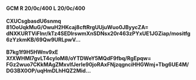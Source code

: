#### GCM R 20/0c/400 L 20/0c/400
**CXUCsgbasdU6snmq**<br/>**81OoUqkMuG/OwuH2HKcaj8cftRrgUUjuWuo0JByycZA=**<br/>**dNXKURTViFInr/kTz4SEDlrswmXnSDNsx20r463zPYxUE1JGZiap/mositfg6zYzkmKB/69Qw9URLpwV...**<br/><br/>
**B7kg1f9H5HWnv9xE**<br/>**XfXWHMl7gvLT4cyIoM8/oYTDWeY5MQdF9fbq/RgEpqw=**<br/>**FGz2wuo7CKkMAgZMxvlfJerIe90joRAxFNjzqgnciHHGWmj+Tbg6UE4M/DG3BX0OP/uqHmDLhHQZ2Mid...**